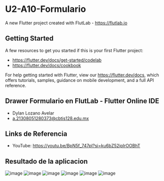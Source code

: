 # U2-A10-Formulario

A new Flutter project created with FlutLab - https://flutlab.io

## Getting Started

A few resources to get you started if this is your first Flutter project:

- https://flutter.dev/docs/get-started/codelab
- https://flutter.dev/docs/cookbook

For help getting started with Flutter, view our
https://flutter.dev/docs, which offers tutorials,
samples, guidance on mobile development, and a full API reference.

## Drawer Formulario en FlutLab - Flutter Online IDE
- Dylan Lozano Avelar
- a.21308051280373@cbtis128.edu.mx

## Links de Referencia
- YouTube: https://youtu.be/BpN5f_747pI?si=ku6bZ52ipIrOOBhT

## Resultado de la aplicacion
![image](https://github.com/DylanLozanoAvelar/U2-A10-Formularios/assets/143743272/416279f9-375f-4eff-923e-df005f31d826)
![image](https://github.com/DylanLozanoAvelar/U2-A10-Formularios/assets/143743272/243b7d6d-b215-414b-acbe-88093e2e630a)
![image](https://github.com/DylanLozanoAvelar/U2-A10-Formularios/assets/143743272/1ee4c1b5-3bbe-4faa-8799-d968f76e8f45)
![image](https://github.com/DylanLozanoAvelar/U2-A10-Formularios/assets/143743272/5627368e-13c0-41e2-97ba-308e142c57ec)
![image](https://github.com/DylanLozanoAvelar/U2-A10-Formularios/assets/143743272/e2201396-92e4-4d8c-886f-8b30156c0ab2)
![image](https://github.com/DylanLozanoAvelar/U2-A10-Formularios/assets/143743272/c2aedc86-bef6-431d-b3dd-7215420059c4)
